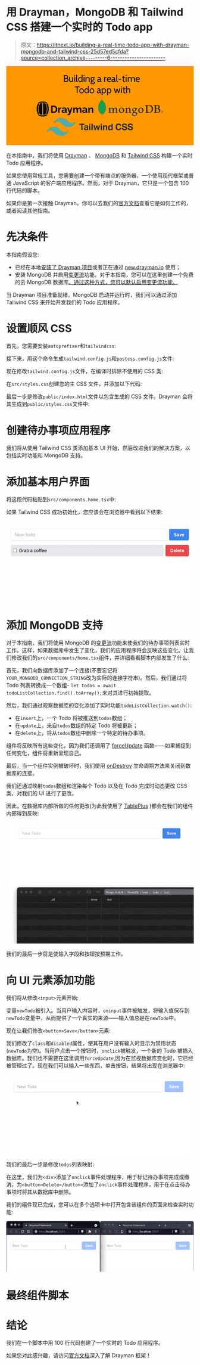 # 用 Drayman，MongoDB 和 Tailwind CSS 搭建一个实时的 Todo app

> 原文：<https://itnext.io/building-a-real-time-todo-app-with-drayman-mongodb-and-tailwind-css-25d57ed5cfda?source=collection_archive---------6----------------------->

![](img/6dbd3efa48875ec38afd5edd11889297.png)

在本指南中，我们将使用 [Drayman](http://www.drayman.io/) 、 [MongoDB](https://www.mongodb.com/) 和 [Tailwind CSS](https://tailwindcss.com/) 构建一个实时 Todo 应用程序。

如果您使用常规工具，您需要创建一个带有端点的服务器，一个使用现代框架或普通 JavaScript 的客户端应用程序。然而，对于 Drayman，它只是一个包含 100 行代码的脚本。

如果你是第一次接触 Drayman，你可以去我们的[官方文档](http://www.drayman.io/)查看它是如何工作的，或者阅读其他指南。

# 先决条件

本指南假设您:

*   已经在本地[安装了 Drayman 项目](http://www.drayman.io/docs/introduction/getting-started)或者正在通过 [new.drayman.io](http://new.drayman.io/) 使用；
*   安装 MongoDB 并启用[变更流](https://docs.mongodb.com/manual/changeStreams/)功能。对于本指南，您可以在这里创建一个免费的云 MongoDB 数据库[。通过这种方式，您可以默认启用变更流功能。](https://www.mongodb.com/try)

当 Drayman 项目准备就绪，MongoDB 启动并运行时，我们可以通过添加 Tailwind CSS 来开始开发我们的 Todo 应用程序。

# 设置顺风 CSS

首先，您需要安装`autoprefixer`和`tailwindcss`:

接下来，用这个命令生成`tailwind.config.js`和`postcss.config.js`文件:

现在修改`tailwind.config.js`文件，在编译时排除不使用的 CSS 类:

在`src/styles.css`创建您的主 CSS 文件，并添加以下代码:

最后一步是修改`public/index.html`文件以包含生成的 CSS 文件。Drayman 会将其生成到`public/styles.css`文件中:

# 创建待办事项应用程序

我们将从使用 Tailwind CSS 类添加基本 UI 开始，然后改进我们的解决方案，以包括实时功能和 MongoDB 支持。

# 添加基本用户界面

将这段代码粘贴到`src/components.home.tsx`中:

如果 Tailwind CSS 成功初始化，您应该会在浏览器中看到以下结果:

![](img/ad469fcbbe0870fe13b39f5f8f39d912.png)

# 添加 MongoDB 支持

对于本指南，我们将使用 MongoDB 的[变更流](https://docs.mongodb.com/manual/changeStreams/)功能来使我们的待办事项列表实时工作。这样，如果数据库中发生了变化，我们的应用程序将会反映这些变化。让我们修改我们的`src/components/home.tsx`组件，并详细看看脚本内部发生了什么:

首先，我们向数据库添加了一个连接(不要忘记将`YOUR_MONGODB_CONNECTION_STRING`改为实际的连接字符串)。然后，我们通过将 Todo 列表转换成一个数组- `let todos = await todoListCollection.find().toArray();`来对其进行初始提取。

然后，我们通过观察数据库的变化添加了实时功能`todoListCollection.watch()`:

*   在`insert`上，一个 Todo 将被推送到`todos`数组；
*   在`update`上，来自`todos`数组的特定 Todo 将被更新；
*   在`delete`上，将从`todos`数组中删除一个特定的待办事项。

组件将反映所有这些变化，因为我们还调用了 [forceUpdate](http://www.drayman.io/docs/components-in-depth/helpers/force-update) 函数——如果捕捉到任何变化，组件将重新呈现自己。

最后，当一个组件实例被破坏时，我们使用 [onDestroy](http://www.drayman.io/docs/components-in-depth/helpers/the-component-instance-object) 生命周期方法来关闭到数据库的连接。

我们还通过映射`todos`数组和渲染每个 Todo 以及在 Todo 完成时动态更改 CSS 类，对我们的 UI 进行了更改。

因此，在数据库内部所做的任何更改(为此我使用了 [TablePlus](https://tableplus.com/) )都会在我们的组件内部得到反映:

![](img/3a395f387abfcf5a63abd7005fcbf8fc.png)

我们的最后一步将是使输入字段和按钮按预期工作。

# 向 UI 元素添加功能

我们将从修改`<input>`元素开始:

变量`newTodo`被引入。当用户输入内容时，`oninput`事件被触发，将输入值保存到`newTodo`变量中，从而提供了一个真实的来源——输入值总是在`newTodo`中。

现在让我们修改`<button>Save</button>`元素:

我们修改了`class`和`disabled`属性，使其在用户没有输入时显示为禁用状态(`newTodo`为空)。当用户点击一个按钮时，`onclick`被触发，一个新的 Todo 被插入数据库。我们也不需要在这里调用`forceUpdate`,因为在监视数据库变化时，它已经被管理过了。现在我们可以输入一些东西，单击按钮，结果将出现在浏览器中:

![](img/ac136600760961899356d0797f8f14bb.png)

我们的最后一步是修改`todos`列表映射:

在这里，我们为`<div>`添加了`onclick`事件处理程序，用于标记待办事项完成或撤消，为`<button>Delete</button>`添加了`onclick`事件处理程序，用于在点击待办事项时将其从数据库中删除。

我们的组件现已完成，您可以在多个选项卡中打开包含该组件的页面来检查实时功能:

![](img/89a9a1b81e11ed71876b5ebb12947a94.png)

# 最终组件脚本

# 结论

我们在一个脚本中用 100 行代码创建了一个实时的 Todo 应用程序。

如果您对此感兴趣，请访问[官方文档](http://www.drayman.io/)深入了解 Drayman 框架！